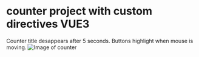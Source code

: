# counter project with custom directives VUE3

Counter title desappears after 5 seconds. Buttons highlight when mouse is moving.
![Image of counter](https://github.com/aguzsol/counter-project-vue-master-customdirectivesVUE/blob/master/Captura%20de%20pantalla%202021-01-28%20a%20las%2011.42.06.png)
